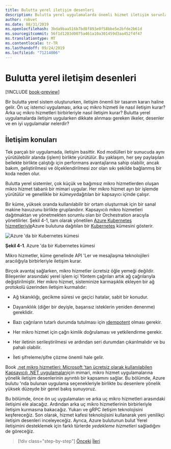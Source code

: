 ```yaml
---
title: Bulutta yerel iletişim desenleri
description: Bulutta yerel uygulamalarda önemli hizmet iletişim sorunları hakkında bilgi edinin
author: robvet
ms.date: 08/31/2019
ms.openlocfilehash: 3bda9baa516b7bd8f893e0f58bbe5e2bfde2b61d
ms.sourcegitcommit: 56f1d1203d0075a461a10a301459d3aa452f4f47
ms.translationtype: MT
ms.contentlocale: tr-TR
ms.lasthandoff: 09/24/2019
ms.locfileid: "71214006"
---
```

# <a name="cloud-native-communication-patterns"></a>Bulutta yerel iletişim desenleri

[!INCLUDE [book-preview](../../../includes/book-preview.md)]

Bir bulutta yerel sistem oluştururken, iletişim önemli bir tasarım kararı haline gelir. Ön uç istemci uygulaması, arka uç mikro hizmeti ile nasıl iletişim kurar? Arka uç mikro hizmetleri birbirleriyle nasıl iletişim kurar? Bulutta yerel uygulamalarda iletişim uygularken dikkate alınması gereken ilkeler, desenler ve en iyi uygulamalar nelerdir?

## <a name="communication-considerations"></a>İletişim konuları

Tek parçalı bir uygulamada, iletişim basittir. Kod modülleri bir sunucuda aynı yürütülebilir alanda (işlem) birlikte yürütülür. Bu yaklaşım, her şey paylaşılan bellekte birlikte çalıştığı için performans avantajlarına sahip olabilir, ancak bakım, geliştirilmesi ve ölçeklendirilmesi zor olan sıkı şekilde bağlanmış bir koda neden olur.

Bulutta yerel sistemler, çok küçük ve bağımsız mikro hizmetlerden oluşan mikro hizmet tabanlı bir mimari uygular. Her mikro hizmet ayrı bir işlemde yürütülür ve genellikle bir *kümeye*dağıtılan bir kapsayıcı içinde çalışır.

Bir küme, yüksek oranda kullanılabilir bir ortam oluşturmak için bir sanal makine havuzunu birlikte gruplandırır. Kapsayıcılı mikro hizmetleri dağıtmaktan ve yönetmekten sorumlu olan bir Orchestration aracıyla yönetilirler. Şekil 4-1, tam olarak yönetilen [Azure Kubernetes hizmetleriyle](https://docs.microsoft.com/azure/aks/intro-kubernetes)Azure bulutuna dağıtılan bir [Kubernetes](https://kubernetes.io) kümesini gösterir.

![Azure 'da bir Kubernetes kümesi](./media/kubernetes-cluster-in-azure.png)

**Şekil 4-1**. Azure 'da bir Kubernetes kümesi

Mikro hizmetler, küme genelinde API 'Ler ve mesajlaşma teknolojileri aracılığıyla birbirleriyle iletişim kurar.

Birçok avantaj sağlarken, mikro hizmetler ücretsiz öğle yemeği değildir. Bileşenler arasındaki yerel işlem içi Yöntem çağrıları artık ağ çağrılarıyla değiştirilmiştir. Her mikro hizmet, sisteminize karmaşıklık ekleyen bir ağ protokolü üzerinden iletişim kurmalıdır:

- Ağ tıkanıklığı, gecikme süresi ve geçici hatalar, sabit bir konudur.

- Dayanıklılık (diğer bir deyişle, başarısız isteklerin yeniden denenme) gereklidir.

- Bazı çağrıların tutarlı durumda tutulması için [ıdempotent](https://www.restapitutorial.com/lessons/idempotency.html) olması gerekir.

- Her mikro hizmet için çağrı kimlik doğrulaması ve yetkilendirme gerekir.

- Her iletinin serileştirilmesi ve ardından seri durumdan çıkarılmalıdır ve bu pahalı olabilir.

- İleti şifreleme/şifre çözme önemli hale gelir.

Book [.net mikro hizmetleri: Microsoft 'tan ücretsiz olarak kullanılabilen Kapsayıcılı .NET uygulamaları](https://docs.microsoft.com/dotnet/standard/microservices-architecture/)için mimari, mikro hizmet uygulamalarına yönelik iletişim desenlerinin ayrıntılı bir kapsamını sağlar. Bu bölümde, Azure bulutu 'nda bulunan uygulama seçenekleriyle birlikte bu desenlere yönelik yüksek düzeyde bir genel bakış sunuyoruz.

Bu bölümde, önce ön uç uygulamaları ve arka uç mikro hizmetleri arasındaki iletişimi ele alacağız. Ardından arka uç mikro hizmetlerinin birbirleriyle iletişim kurmasına bakacağız. Yukarı ve gRPC iletişim teknolojisini keşfereceğiz. Son olarak, hizmet kafesi teknolojisini kullanarak yeni yenilikçi iletişim desenleri inceleyeceğiz. Ayrıca, Azure bulutunun bulut Yerel iletişimini desteklemek için farklı türlerde *yedekleme hizmetleri* sağladığını de göreceğiz.

>[!div class="step-by-step"]
>[Önceki](other-deployment-options.md)
>[İleri](front-end-communication.md)
